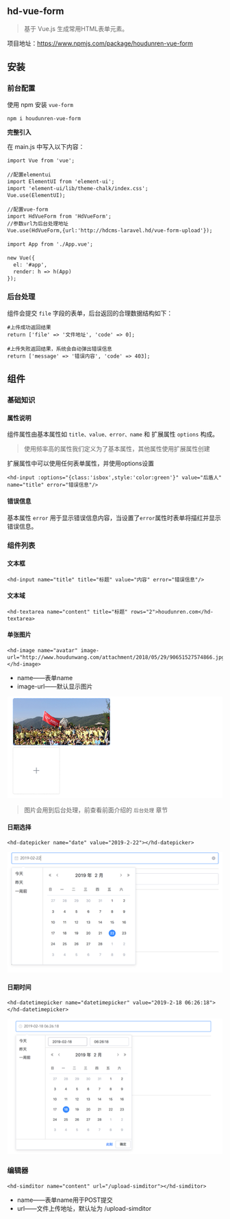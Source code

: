 ## hd-vue-form

> 基于 Vue.js 生成常用HTML表单元素。

项目地址：https://www.npmjs.com/package/houdunren-vue-form

## 安装

### 前台配置
使用 npm 安装 `vue-form`

```
npm i houdunren-vue-form
```

**完整引入**

在 main.js 中写入以下内容：

```
import Vue from 'vue';

//配置elementui
import ElementUI from 'element-ui';
import 'element-ui/lib/theme-chalk/index.css';
Vue.use(ElementUI);

//配置vue-form
import HdVueForm from 'HdVueForm';
//参数url为后台处理地址
Vue.use(HdVueForm,{url:'http://hdcms-laravel.hd/vue-form-upload'});

import App from './App.vue';

new Vue({
  el: '#app',
  render: h => h(App)
});
```

### 后台处理

组件会提交 `file` 字段的表单，后台返回的合理数据结构如下：

```
#上传成功返回结果
return ['file' => '文件地址', 'code' => 0];

#上传失败返回结果，系统会自动弹出错误信息
return ['message' => '错误内容', 'code' => 403];
```

## 组件

### 基础知识

#### 属性说明

组件属性由基本属性如 `title、value、error、name` 和 扩展属性 `options` 构成。

> 使用频率高的属性我们定义为了基本属性，其他属性使用扩展属性创建

扩展属性中可以使用任何表单属性，并使用options设置

```
<hd-input :options="{class:'isbox',style:'color:green'}" value="后盾人" name="title" error="错误信息"/>
```

#### 错误信息

基本属性 `error` 用于显示错误信息内容，当设置了`error`属性时表单将描红并显示错误信息。

### 组件列表

#### 文本框

```
<hd-input name="title" title="标题" value="内容" error="错误信息"/>
```

#### 文本域

```
<hd-textarea name="content" title="标题" rows="2">houdunren.com</hd-textarea>
```

#### 单张图片

```
<hd-image name="avatar" image-url="http://www.houdunwang.com/attachment/2018/05/29/90651527574866.jpg"></hd-image>
```

* name——表单name
* image-url——默认显示图片

![image-20180701031721248](assets/image-20180701031721248.png)

> 图片会用到后台处理，前查看前面介绍的 `后台处理` 章节

#### 日期选择

```
<hd-datepicker name="date" value="2019-2-22"></hd-datepicker>
```

![image-20180701031305803](assets/image-20180701031305803.png)

#### 日期时间

```
<hd-datetimepicker name="datetimepicker" value="2019-2-18 06:26:18"></hd-datetimepicker>
```

![image-20180701031550934](assets/image-20180701031550934.png)

### 编辑器

```
<hd-simditor name="content" url="/upload-simditor"></hd-simditor>
```
* name——表单name用于POST提交
* url——文件上传地址，默认址为 /upload-simditor